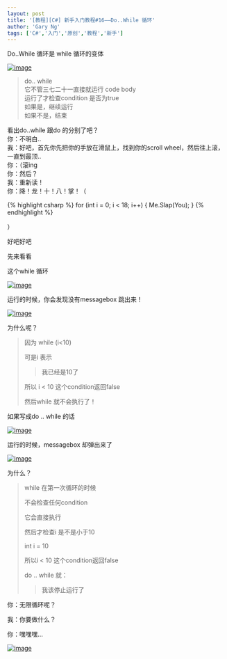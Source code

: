 ```yaml
---
layout: post
title: '[教程][C#] 新手入门教程#16——Do..While 循环'
author: 'Gary Ng'
tags: ['C#','入门','原创','教程','新手']
---
```


Do..While 循环是 while 循环的变体  

[![image](http://lh6.ggpht.com/--PP8vpXCqK0/UoyYlBjZdUI/AAAAAAAAGNs/5kzpzbmSNhs/image_thumb%25255B3%25255D.png?imgmax=800 "image")](http://lh6.ggpht.com/-yBopSkSM76E/UoyYkpufMwI/AAAAAAAAGNo/mNguPbc2j5c/s1600-h/image%25255B11%25255D.png)  

> do.. while  
>  它不管三七二十一直接就运行 code body  
>  运行了才检查condition 是否为true  
>  如果是，继续运行  
>  如果不是，结束

看出do..while 跟do 的分别了吧？  
 你：不明白..  
 我：好吧，首先你先把你的手放在滑鼠上，找到你的scroll
wheel，然后往上滚，一直到最顶..  
 你：（滚ing  
 你：然后？  
 我：重新读！  
 你：降！龙！十！八！掌！（  

 {% highlight csharp %}
for (int i = 0; i < 18; i++) { Me.Slap(You); }
{% endhighlight %}

  
 ）  
  
 好吧好吧  
  
 先来看看  
  
 这个while 循环  
  

[![image](http://lh3.ggpht.com/-q1kDRwh_T08/UoyYmac502I/AAAAAAAAGOA/u2t_W_X77ZI/image_thumb%25255B1%25255D.png?imgmax=800 "image")](http://lh4.ggpht.com/-Iatonm0mP38/UoyYllodsgI/AAAAAAAAGN4/jckagfN_8rA/s1600-h/image%25255B5%25255D.png)  
  
 运行的时候，你会发现没有messagebox 跳出来！  
  

[![image](http://lh5.ggpht.com/-sAQXBHJy4p4/UoyYnhpqrFI/AAAAAAAAGOQ/-GDt-A837-0/image_thumb%25255B2%25255D.png?imgmax=800 "image")](http://lh4.ggpht.com/-YHwZqM16gB4/UoyYnEvTXvI/AAAAAAAAGOI/gv2c07Rr2Mo/s1600-h/image%25255B8%25255D.png)  
  
 为什么呢？  
  

>   
>  因为 while (i<10)  
>   
>  可是i 表示  
>   
>
> >   
> >  我已经是10了
>
>   
>  所以 i < 10 这个condition返回false  
>   
>  然后while 就不会执行了！

  
 如果写成do .. while 的话  
  

[![image](http://lh5.ggpht.com/-qihFlfs3NCw/UoyYo_SdIhI/AAAAAAAAGOg/lGErVc13cLY/image_thumb%25255B6%25255D.png?imgmax=800 "image")](http://lh5.ggpht.com/-P5STs2Q8sik/UoyYoYpzRJI/AAAAAAAAGOU/dJeNOSNtE54/s1600-h/image%25255B20%25255D.png)  
  
 运行的时候，messagebox 却弹出来了  
  

[![image](http://lh3.ggpht.com/-QW08SfKvfek/UoyYqZHBgFI/AAAAAAAAGOw/YwRRJBZup7s/image_thumb%25255B5%25255D.png?imgmax=800 "image")](http://lh6.ggpht.com/-K5zQXoZVqNI/UoyYppJ_CiI/AAAAAAAAGOo/Oq-dfKLbNzA/s1600-h/image%25255B17%25255D.png)  
  
  
  
 为什么？  
  

>   
>  while 在第一次循环的时候  
>   
>  不会检查任何condition  
>   
>  它会直接执行  
>   
>  然后才检查i 是不是小于10  
>   
>  int i = 10  
>   
>  所以i < 10 这个condition返回false  
>   
>  do .. while 就：  
>   
>
> > 我该停止运行了

  
 你：无限循环呢？  
  
 我：你要做什么？  
  
 你：嘿嘿嘿…  
  

[![image](http://lh6.ggpht.com/---r_92HXtfU/UoyYrigv7yI/AAAAAAAAGPA/N4eUOnBycas/image_thumb%25255B7%25255D.png?imgmax=800 "image")](http://lh6.ggpht.com/-VzPczZjnCi4/UoyYrBF1exI/AAAAAAAAGO0/xr-y9BcxfOg/s1600-h/image%25255B23%25255D.png)

